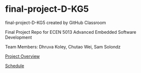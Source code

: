 # final-project-D-KG5
final-project-D-KG5 created by GitHub Classroom

Final Project Repo for ECEN 5013 Advanced Embedded Software Development

Team Members: Dhruva Koley, Chutao Wei, Sam Solondz

[Project Overview](https://github.com/cu-ecen-5013/final-project-chwe3468/wiki/Project-Overview-Wiki)

[Schedule](https://github.com/cu-ecen-5013/final-project-chwe3468/wiki/Schedule)
